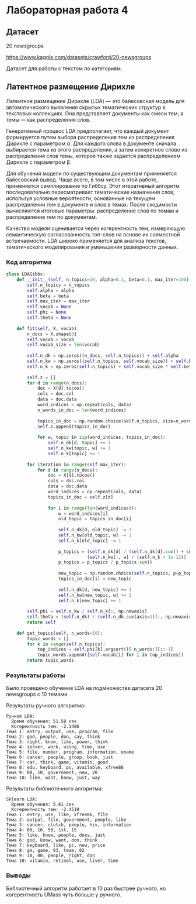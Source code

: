 # Лабораторная работа 4

## Датасет

20 newsgroups

<https://www.kaggle.com/datasets/crawford/20-newsgroups>

Датасет для работы с текстом по категориям.

## Латентное размещение Дирихле

Латентное размещение Дирихле (LDA) — это байесовская модель для автоматического выявления скрытых тематических структур в текстовых коллекциях. Она представляет документы как смеси тем, а темы — как распределения слов.

Генеративный процесс LDA предполагает, что каждый документ формируется путем выбора распределения тем из распределения Дирихле с параметром α. Для каждого слова в документе сначала выбирается тема из этого распределения, а затем конкретное слово из распределения слов темы, которое также задается распределением Дирихле с параметром β.

Для обучения модели по существующим документам применяется байесовский вывод. Чаще всего, в том числе в этой работе, применяется сэмплирование по Гиббсу. Этот итеративный алгоритм последовательно пересматривает тематические назначения слов, используя условные вероятности, основанные на текущем распределении тем в документе и слов в темах. После сходимости вычисляются итоговые параметры: распределение слов по темам и распределение тем по документам.

Качество модели оценивается через когерентность тем, измеряющую семантическую согласованность топ-слов на основе их совместной встречаемости. LDA широко применяется для анализа текстов, тематического моделирования и уменьшения размерности данных.

### Код алгоритма

```python
class LDAGibbs:
    def __init__(self, n_topics=10, alpha=0.1, beta=0.1, max_iter=100):
        self.n_topics = n_topics
        self.alpha = alpha
        self.beta = beta
        self.max_iter = max_iter
        self.vocab = None
        self.phi = None
        self.theta = None
        
    def fit(self, X, vocab):
        n_docs = X.shape[0]
        self.vocab = vocab
        self.vocab_size = len(vocab)
        
        self.n_dk = np.zeros((n_docs, self.n_topics)) + self.alpha
        self.n_kw = np.zeros((self.n_topics, self.vocab_size)) + self.beta
        self.n_k = np.zeros(self.n_topics) + self.vocab_size * self.beta
        
        self.z = []
        for d in range(n_docs):
            doc = X[d].tocoo()
            cols = doc.col
            data = doc.data
            word_indices = np.repeat(cols, data)
            n_words_in_doc = len(word_indices)
            
            topics_in_doc = np.random.choice(self.n_topics, size=n_words_in_doc)
            self.z.append(topics_in_doc)
            
            for w, topic in zip(word_indices, topics_in_doc):
                self.n_dk[d, topic] += 1
                self.n_kw[topic, w] += 1
                self.n_k[topic] += 1
        
        for iteration in range(self.max_iter):
            for d in range(n_docs):
                doc = X[d].tocoo()
                cols = doc.col
                data = doc.data
                word_indices = np.repeat(cols, data)
                topics_in_doc = self.z[d]
                
                for i in range(len(word_indices)):
                    w = word_indices[i]
                    old_topic = topics_in_doc[i]
                    
                    self.n_dk[d, old_topic] -= 1
                    self.n_kw[old_topic, w] -= 1
                    self.n_k[old_topic] -= 1
                    
                    p_topics = (self.n_dk[d] / (self.n_dk[d].sum() + self.n_topics * self.alpha)) * \
                               (self.n_kw[:, w] / (self.n_k + 1e-12))
                    p_topics = p_topics / p_topics.sum()
                    
                    new_topic = np.random.choice(self.n_topics, p=p_topics)
                    topics_in_doc[i] = new_topic
                    
                    self.n_dk[d, new_topic] += 1
                    self.n_kw[new_topic, w] += 1
                    self.n_k[new_topic] += 1
        
        self.phi = self.n_kw / self.n_k[:, np.newaxis]
        self.theta = (self.n_dk) / (self.n_dk.sum(axis=1)[:, np.newaxis] + 1e-12)
        return self
    
    def get_topics(self, n_words=10):
        topic_words = []
        for k in range(self.n_topics):
            top_indices = self.phi[k].argsort()[-n_words:][::-1]
            topic_words.append([self.vocab[i] for i in top_indices])
        return topic_words
```

### Результаты работы

Было проведено обучение LDA на подмножестве датасета 20 newsgroups с 10 темами.

Результаты ручного алгоритма:

```
Ручной LDA:
  Время обучения: 51.58 сек
  Когерентность тем: -2.1486
Тема 1: entry, output, use, program, file
Тема 2: god, people, don, say, think
Тема 3: right, know, like, power, think
Тема 4: server, work, using, time, use
Тема 5: file, number, program, information, oname
Тема 6: cancer, people, group, book, just
Тема 7: car, think, game, vitamin, good
Тема 8: edu, keyboard, pc, available, xfree86
Тема 9: 00, 10, government, new, 20
Тема 10: like, want, know, just, way
```

Результаты библиотечного алгоритма:

```
Sklearn LDA:
  Время обучения: 5.61 сек
  Когерентность тем: -2.4519
Тема 1: entry, use, like, xfree86, file
Тема 2: output, file, government, people, like
Тема 3: cancer, clutch, people, hiv, information
Тема 4: 00, 10, 50, 1st, 15
Тема 5: like, know, people, does, just
Тема 6: god, know, want, don, think
Тема 7: keyboard, like, pc, new, price
Тема 8: gm, game, 03, team, 02
Тема 9: 10, 00, people, right, don
Тема 10: vitamin, retinol, use, liver, time
```

### Выводы

Библиотечный алгоритм работает в 10 раз быстрее ручного, но когерентность UMass чуть больше у ручного.
